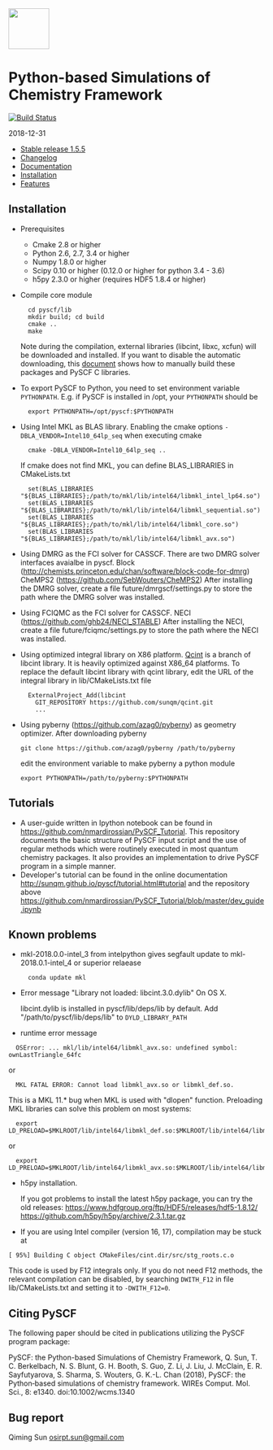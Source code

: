 <div align="left">
  <img src="https://github.com/pyscf/pyscf/blob/master/doc/logo/pyscf-logo.png" height="80px"/>
</div>

Python-based Simulations of Chemistry Framework
===============================================
[![Build Status](https://travis-ci.org/pyscf/pyscf.svg?branch=master)](https://travis-ci.org/pyscf/pyscf)

2018-12-31

* [Stable release 1.5.5](https://github.com/sunqm/pyscf/releases/tag/v1.5.5)
* [Changelog](../master/CHANGELOG)
* [Documentation](http://www.pyscf.org)
* [Installation](#installation)
* [Features](../master/FEATURES)


Installation
------------

* Prerequisites
    - Cmake 2.8 or higher
    - Python 2.6, 2.7, 3.4 or higher
    - Numpy 1.8.0 or higher
    - Scipy 0.10 or higher (0.12.0 or higher for python 3.4 - 3.6)
    - h5py 2.3.0 or higher (requires HDF5 1.8.4 or higher)

* Compile core module

        cd pyscf/lib
        mkdir build; cd build
        cmake ..
        make

  Note during the compilation, external libraries (libcint, libxc, xcfun) will
  be downloaded and installed.  If you want to disable the automatic
  downloading, this [document](http://sunqm.github.io/pyscf/install.html#installation-without-network)
  shows how to manually build these packages and PySCF C libraries.

* To export PySCF to Python, you need to set environment variable `PYTHONPATH`.
  E.g.  if PySCF is installed in /opt, your `PYTHONPATH` should be

        export PYTHONPATH=/opt/pyscf:$PYTHONPATH

* Using Intel MKL as BLAS library.  Enabling the cmake options
  `-DBLA_VENDOR=Intel10_64lp_seq` when executing cmake

        cmake -DBLA_VENDOR=Intel10_64lp_seq ..

  If cmake does not find MKL, you can define BLAS_LIBRARIES in CMakeLists.txt

        set(BLAS_LIBRARIES "${BLAS_LIBRARIES};/path/to/mkl/lib/intel64/libmkl_intel_lp64.so")
        set(BLAS_LIBRARIES "${BLAS_LIBRARIES};/path/to/mkl/lib/intel64/libmkl_sequential.so")
        set(BLAS_LIBRARIES "${BLAS_LIBRARIES};/path/to/mkl/lib/intel64/libmkl_core.so")
        set(BLAS_LIBRARIES "${BLAS_LIBRARIES};/path/to/mkl/lib/intel64/libmkl_avx.so")

* Using DMRG as the FCI solver for CASSCF.  There are two DMRG solver
  interfaces avaialbe in pyscf.
      Block (http://chemists.princeton.edu/chan/software/block-code-for-dmrg)
      CheMPS2 (https://github.com/SebWouters/CheMPS2)
  After installing the DMRG solver, create a file future/dmrgscf/settings.py
  to store the path where the DMRG solver was installed.

* Using FCIQMC as the FCI solver for CASSCF.
      NECI (https://github.com/ghb24/NECI_STABLE)
  After installing the NECI, create a file future/fciqmc/settings.py
  to store the path where the NECI was installed.

* Using optimized integral library on X86 platform.  [Qcint](https://github.com/sunqm/qcint.git)
  is a branch of libcint library.
  It is heavily optimized against X86_64 platforms.  To replace the
  default libcint library with qcint library, edit the URL of the
  integral library in lib/CMakeLists.txt file

        ExternalProject_Add(libcint
          GIT_REPOSITORY https://github.com/sunqm/qcint.git
          ...

* Using pyberny (https://github.com/azag0/pyberny) as geometry optimizer.
  After downloading pyberny

      git clone https://github.com/azag0/pyberny /path/to/pyberny

  edit the environment variable to make pyberny a python module

      export PYTHONPATH=/path/to/pyberny:$PYTHONPATH


Tutorials
---------
* A user-guide written in Ipython notebook can be found in https://github.com/nmardirossian/PySCF_Tutorial.
  This repository documents the basic structure of PySCF input script and the
  use of regular methods which were routinely executed in most quantum chemistry
  packages.  It also provides an implementation to drive PySCF program in a
  simple manner.
* Developer's tutorial can be found in the online documentation
  http://sunqm.github.io/pyscf/tutorial.html#tutorial and the repository above
  https://github.com/nmardirossian/PySCF_Tutorial/blob/master/dev_guide.ipynb


Known problems
--------------

* mkl-2018.0.0-intel_3 from intelpython gives segfault update to mkl-2018.0.1-intel_4 or superior relaease

        conda update mkl

* Error message "Library not loaded: libcint.3.0.dylib" On OS X.

  libcint.dylib is installed in  pyscf/lib/deps/lib  by default.  Add
  "/path/to/pyscf/lib/deps/lib"  to  `DYLD_LIBRARY_PATH`



* runtime error message
```
  OSError: ... mkl/lib/intel64/libmkl_avx.so: undefined symbol: ownLastTriangle_64fc
```
  or
```
  MKL FATAL ERROR: Cannot load libmkl_avx.so or libmkl_def.so.
```

  This is a MKL 11.* bug when MKL is used with "dlopen" function.
  Preloading MKL libraries can solve this problem on most systems:

```
  export LD_PRELOAD=$MKLROOT/lib/intel64/libmkl_def.so:$MKLROOT/lib/intel64/libmkl_sequential.so:$MKLROOT/lib/intel64/libmkl_core.so
```

  or 

```
  export LD_PRELOAD=$MKLROOT/lib/intel64/libmkl_avx.so:$MKLROOT/lib/intel64/libmkl_core.so
```


* h5py installation.

  If you got problems to install the latest h5py package,  you can try
  the old releases:
  https://www.hdfgroup.org/ftp/HDF5/releases/hdf5-1.8.12/
  https://github.com/h5py/h5py/archive/2.3.1.tar.gz


* If you are using Intel compiler (version 16, 17), compilation may be stuck at
```
[ 95%] Building C object CMakeFiles/cint.dir/src/stg_roots.c.o
```

  This code is used by F12 integrals only.  If you do not need F12 methods,
  the relevant compilation can be disabled, by searching `DWITH_F12` in file
  lib/CMakeLists.txt  and setting it to `-DWITH_F12=0`.



Citing PySCF
------------

The following paper should be cited in publications utilizing the PySCF program package:

PySCF: the Python-based Simulations of Chemistry Framework,
Q. Sun, T. C. Berkelbach, N. S. Blunt, G. H. Booth, S. Guo, Z. Li, J. Liu,
J. McClain, E. R. Sayfutyarova, S. Sharma, S. Wouters, G. K.-L. Chan (2018),
PySCF: the Python‐based simulations of chemistry framework.
WIREs Comput. Mol. Sci., 8: e1340. doi:10.1002/wcms.1340


Bug report
----------
Qiming Sun <osirpt.sun@gmail.com>

